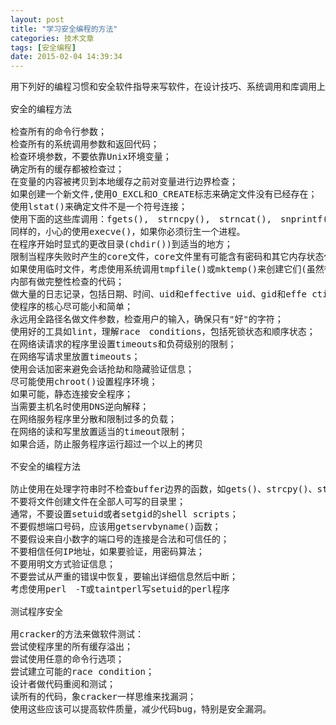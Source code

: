 ```yaml
---
layout: post
title: "学习安全编程的方法"
categories: 技术文章
tags: [安全编程]
date: 2015-02-04 14:39:34
---
```


<pre>
用下列好的编程习惯和安全软件指导来写软件，在设计技巧、系统调用和库调用上使用合适的信息，在Simson　Garfinkle和Gene Spafford的《ractical　Unix　and　Internet　Securiy》一书的第23章里有许多关于安全编程和非安全编程技巧的信息。下面是其精髓所在。

安全的编程方法

检查所有的命令行参数；
检查所有的系统调用参数和返回代码；
检查环境参数，不要依靠Unix环境变量；
确定所有的缓存都被检查过；
在变量的内容被拷贝到本地缓存之前对变量进行边界检查；
如果创建一个新文件,使用O_EXCL和O_CREATE标志来确定文件没有已经存在；
使用lstat()来确定文件不是一个符号连接；
使用下面的这些库调用：fgets(),　strncpy(),　strncat(),　snprintf()　而不是其它类似的函数，可以说，只使用检查了长度的函数。
同样的，小心的使用execve()，如果你必须衍生一个进程。
在程序开始时显式的更改目录(chdir())到适当的地方；
限制当程序失败时产生的core文件，core文件里有可能含有密码和其它内存状态信息；
如果使用临时文件，考虑使用系统调用tmpfile()或mktemp()来创建它们(虽然很多mktemp()库调用可能有race　condition的情况)；
内部有做完整性检查的代码；
做大量的日志记录，包括日期、时间、uid和effective uid、gid和effe ctive gid、终端信息、pid、命令行参数、错误和主机名；
使程序的核心尽可能小和简单；
永远用全路径名做文件参数，检查用户的输入，确保只有"好"的字符；
使用好的工具如lint，理解race　conditions，包括死锁状态和顺序状态；
在网络读请求的程序里设置timeouts和负荷级别的限制；
在网络写请求里放置timeouts；
使用会话加密来避免会话抢劫和隐藏验证信息；
尽可能使用chroot()设置程序环境；
如果可能，静态连接安全程序；
当需要主机名时使用DNS逆向解释；
在网络服务程序里分散和限制过多的负载；
在网络的读和写里放置适当的timeout限制；
如果合适，防止服务程序运行超过一个以上的拷贝

不安全的编程方法

防止使用在处理字符串时不检查buffer边界的函数，如gets()、strcpy()、strcat()、sprintf()、fscanf()、scanf()、vsprin tf()、realpath()、getopt()、getpass()、streadd()、strecpy()和strtrns()，同样，避免使用execlp()和execvp()。永远不要用system()和popen()系统调用；
不要将文件创建文件在全部人可写的目录里；
通常，不要设置setuid或者setgid的shell scripts；
不要假想端口号码，应该用getservbyname()函数；
不要假设来自小数字的端口号的连接是合法和可信任的；
不要相信任何IP地址，如果要验证，用密码算法；
不要用明文方式验证信息；
不要尝试从严重的错误中恢复，要输出详细信息然后中断；
考虑使用perl　-T或taintperl写setuid的perl程序

测试程序安全

用cracker的方法来做软件测试：
尝试使程序里的所有缓存溢出；
尝试使用任意的命令行选项；
尝试建立可能的race condition；
设计者做代码重阅和测试；
读所有的代码，象cracker一样思维来找漏洞；
使用这些应该可以提高软件质量，减少代码bug，特别是安全漏洞。

</pre>
